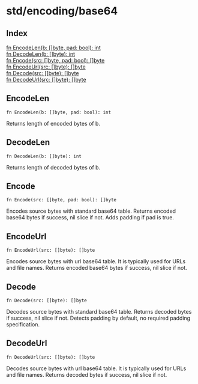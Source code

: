 # std/encoding/base64

## Index

[fn EncodeLen\(b: \[\]byte, pad: bool\): int](#encodelen)\
[fn DecodeLen\(b: \[\]byte\): int](#decodelen)\
[fn Encode\(src: \[\]byte, pad: bool\): \[\]byte](#encode)\
[fn EncodeUrl\(src: \[\]byte\): \[\]byte](#encodeurl)\
[fn Decode\(src: \[\]byte\): \[\]byte](#decode)\
[fn DecodeUrl\(src: \[\]byte\): \[\]byte](#decodeurl)



## EncodeLen
```jule
fn EncodeLen(b: []byte, pad: bool): int
```
Returns length of encoded bytes of b\.

## DecodeLen
```jule
fn DecodeLen(b: []byte): int
```
Returns length of decoded bytes of b\.

## Encode
```jule
fn Encode(src: []byte, pad: bool): []byte
```
Encodes source bytes with standard base64 table\. Returns encoded base64 bytes if success, nil slice if not\. Adds padding if pad is true\.

## EncodeUrl
```jule
fn EncodeUrl(src: []byte): []byte
```
Encodes source bytes with url base64 table\. It is typically used for URLs and file names\. Returns encoded base64 bytes if success, nil slice if not\.

## Decode
```jule
fn Decode(src: []byte): []byte
```
Decodes source bytes with standard base64 table\. Returns decoded bytes if success, nil slice if not\. Detects padding by default, no required padding specification\.

## DecodeUrl
```jule
fn DecodeUrl(src: []byte): []byte
```
Decodes source bytes with url base64 table\. It is typically used for URLs and file names\. Returns decoded bytes if success, nil slice if not\.
